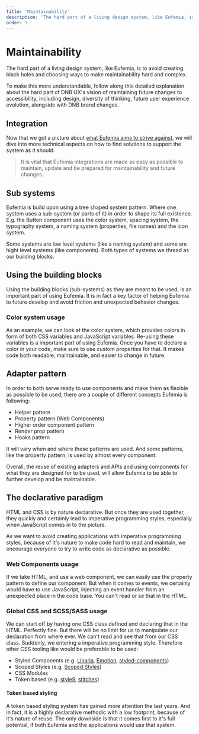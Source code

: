 ```yaml
---
title: 'Maintainability'
description: 'The hard part of a living design system, like Eufemia, is not to create black holes and choosing ways to make maintainability hard and complex.'
order: 3
---
```


# Maintainability

The hard part of a living design system, like Eufemia, is to avoid creating black holes and choosing ways to make maintainability hard and complex.

To make this more understandable, follow along this detailed explanation about the hard part of DNB UX's vision of maintaining future changes to accessibility, including design, diversity of thinking, future user experience evolution, alongside with DNB brand changes.

## Integration

Now that we got a picture about [what Eufemia aims to strive against](/uilib/getting-started/living-system), we will dive into more technical aspects on how to find solutions to support the system as it should.

> It is vital that Eufemia integrations are made as easy as possible to maintain, update and be prepared for maintainability and future changes.

## Sub systems

Eufemia is build upon using a tree shaped system pattern. Where one system uses a sub-system (or parts of it) in order to shape its full existence. E.g. the Button component uses the color system, spacing system, the typography system, a naming system (properties, file names) and the icon system.

Some systems are low level systems (like a naming system) and some are hight level systems (like components). Both types of systems we thread as our building blocks.

## Using the building blocks

Using the building blocks (sub-systems) as they are meant to be used, is an important part of using Eufemia. It is in fact a key factor of helping Eufemia to future develop and avoid friction and unexpected behavior changes.

### Color system usage

As an example, we can look at the color system, which provides colors in form of both CSS variables and JavaScript variables. Re-using these variables is a important part of using Eufemia. Once you have to declare a color in your code, make sure to use custom properties for that. It makes code both readable, maintainable, and easier to change in future.

## Adapter pattern

In order to both serve ready to use components and make them as flexible as possible to be used, there are a couple of different concepts Eufemia is following:

- Helper pattern
- Property pattern (Web Components)
- Higher order component pattern
- Render prop pattern
- Hooks pattern

It will vary when and where these patterns are used. And some patterns, like the property pattern, is used by almost every component.

Overall, the reuse of existing adapters and APIs and using components for what they are designed for to be used, will allow Eufemia to be able to further develop and be maintainable.

## The declarative paradigm

HTML and CSS is by nature declarative. But once they are used together, they quickly and certainly lead to imperative programming styles, especially when JavaScript comes in to the picture.

As we want to avoid creating applications with imperative programming styles, because of it's nature to make code hard to read and maintain, we encourage everyone to try to write code as declarative as possible.

### Web Components usage

If we take HTML, and use a web component, we can easily use the property pattern to define our component. But when it comes to events, we certainly would have to use JavaScript, injecting an event handler from an unexpected place in the code base. You can't read or se that in the HTML.

### Global CSS and SCSS/SASS usage

We can start off by having one CSS class defined and declaring that in the HTML. Perfectly fine. But there will be no limit for us to manipulate our declaration from where ever. We can't read and see that from our CSS class. Suddenly, we entering a imperative programming style. Therefore other CSS tooling like would be preferable to be used:

- Styled Components (e.g. [Linaria](https://github.com/callstack/linaria), [Emotion](https://github.com/emotion-js/emotion), [styled-components](https://github.com/styled-components/styled-components))
- Scoped Styles (e.g. [Scoped Styles](https://github.com/featurematrix/react-scoped-styles#readme))
- CSS Modules
- Token based (e.g. [style9](https://github.com/johanholmerin/style9), [stitches](https://github.com/modulz/stitches))

#### Token based styling

A token based styling system has gained more attention the last years. And in fact, it is a highly declarative methodic with a low footprint, because of it's nature of reuse. The only downside is that it comes first to it's full potential, if both Eufemia and the applications would use that system.
